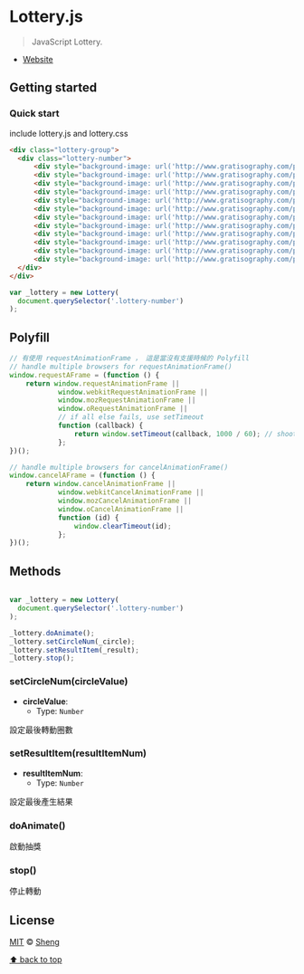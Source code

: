 # Lottery.js

> JavaScript Lottery.

- [Website](https://shenglian.github.io/-lottery/index_part2_demo.html)

## Getting started

### Quick start

include lottery.js and lottery.css

```html
<div class="lottery-group">
  <div class="lottery-number">
      <div style="background-image: url('http://www.gratisography.com/pictures/361_1.jpg')"></div>
      <div style="background-image: url('http://www.gratisography.com/pictures/360_1.jpg')"></div>
      <div style="background-image: url('http://www.gratisography.com/pictures/338_1.jpg')"></div>
      <div style="background-image: url('http://www.gratisography.com/pictures/342_1.jpg')"></div>
      <div style="background-image: url('http://www.gratisography.com/pictures/347_1.jpg')"></div>
      <div style="background-image: url('http://www.gratisography.com/pictures/350_1.jpg')"></div>
      <div style="background-image: url('http://www.gratisography.com/pictures/357_1.jpg')"></div>
      <div style="background-image: url('http://www.gratisography.com/pictures/340_1.jpg')"></div>
      <div style="background-image: url('http://www.gratisography.com/pictures/342_1.jpg')"></div>
      <div style="background-image: url('http://www.gratisography.com/pictures/338_1.jpg')"></div>
      <div style="background-image: url('http://www.gratisography.com/pictures/360_1.jpg')"></div>
      <div style="background-image: url('http://www.gratisography.com/pictures/357_1.jpg')"></div>
  </div>
</div>
```

```js
var _lottery = new Lottery(
  document.querySelector('.lottery-number')
);
```

## Polyfill
```js
// 有使用 requestAnimationFrame ， 這是當沒有支援時候的 Polyfill 
// handle multiple browsers for requestAnimationFrame()
window.requestAFrame = (function () {
    return window.requestAnimationFrame ||
            window.webkitRequestAnimationFrame ||
            window.mozRequestAnimationFrame ||
            window.oRequestAnimationFrame ||
            // if all else fails, use setTimeout
            function (callback) {
                return window.setTimeout(callback, 1000 / 60); // shoot for 60 fps
            };
})();

// handle multiple browsers for cancelAnimationFrame()
window.cancelAFrame = (function () {
    return window.cancelAnimationFrame ||
            window.webkitCancelAnimationFrame ||
            window.mozCancelAnimationFrame ||
            window.oCancelAnimationFrame ||
            function (id) {
                window.clearTimeout(id);
            };
})();

```

## Methods

```js

var _lottery = new Lottery(
  document.querySelector('.lottery-number')
);

_lottery.doAnimate();
_lottery.setCircleNum(_circle);
_lottery.setResultItem(_result);
_lottery.stop();

```

### setCircleNum(circleValue)
- **circleValue**:
  - Type: `Number`

設定最後轉動圈數

### setResultItem(resultItemNum)
- **resultItemNum**:
  - Type: `Number`

設定最後產生結果

### doAnimate()

啟動抽獎

### stop()

停止轉動




## License

[MIT](http://opensource.org/licenses/MIT) © [Sheng](https://github.com/Shenglian)

[⬆ back to top](#getting-started)
